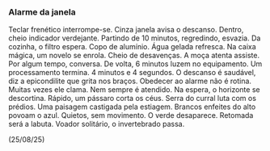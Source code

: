 ### Alarme da janela

Teclar frenético interrompe-se. Cinza janela avisa o descanso. Dentro, cheio indicador verdejante. Partindo de 10 minutos, regredindo, esvazia.  Da cozinha, o filtro espera. Copo de alumínio. Água gelada refresca. Na caixa mágica, um novelo se enrola. Cheio de desavenças. A moça atenta assiste. Por algum tempo, conversa. De volta, 6 minutos luzem no equipamento. Um processamento termina. 4 minutos e 4 segundos. O descanso é saudável, diz a epicondilite que grita nos braços. Obedecer ao alarme não é rotina. Muitas vezes ele clama. Nem sempre é atendido. Na espera, o horizonte se descortina. Rápido, um pássaro corta os céus. Serra do curral luta com os prédios. Uma paisagem castigada pela estiagem. Brancos enfeites do alto povoam o azul. Quietos, sem movimento. O verde desaparece. Retomada será a labuta. Voador solitário, o invertebrado passa.

(25/08/25)
